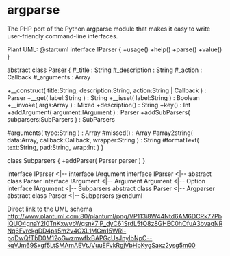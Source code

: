 argparse
========

The PHP port of the Python argparse module that makes it easy to write
user-friendly command-line interfaces.

Plant UML:
@startuml
interface IParser {
 +usage()
 +help()
 +parse()
 +value()
}

abstract class Parser {
 #_title : String
 #_description : String
 #_action : Callback
 #_arguments : Array

 +__construct( title:String, description:String, action:String | Callback ) : Parser
 +__get( label:String ) : String
 +__isset( label:String ) : Boolean
 +__invoke( args:Array ) : Mixed
 +description() : String
 +key() : Int
 +addArgument( argument:IArgument ) : Parser
 +addSubParsers( subparsers:SubParsers ) : SubParsers

 #arguments( type:String ) : Array
 #missed() : Array
 #array2string( data:Array, callback:Callback, wrapper:String ) : String
 #formatText( text:String, pad:String, wrap:Int )
}

class Subparsers {
 +addParser( Parser parser )
}

interface IParser <|-- interface IArgument
interface IParser <|-- abstract class Parser
interface IArgument <|-- Argument
Argument <|-- Option
interface IArgument <|-- Subparsers
abstract class Parser <|-- Argparser
abstract class Parser <|-- Subparsers
@enduml

Direct link to the UML schema
http://www.plantuml.com:80/plantuml/png/VP113i8W44Ntd6AM6DCRk77PbIQUO4gnaY2I0TnKxwvbWgsnk7iP_dyC61SrdL5fQ8z8GHEC0hOfuA3bvaqNRNq6FvrckgDD4ps5m2v4GXL1MGm15WRi-pqDwQfTbD0M12oGwzmwfIxBAPGcUsJnyIbNpC--kqVJm69Sxgf5LtSMAmAEVtJVuuEFvkRgjVbHbKygSaxz2ysg5m00
